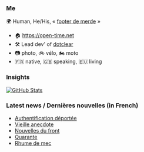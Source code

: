 ### Me

🌍 Human, He/His, « [footer de merde](https://open-time.net/post/2013/07/17/La-veritable-histoire-du-Footer-de-merde-) » 
* 🏠 https://open-time.net 
* 🛠️ Lead dev' of [dotclear](https://git.dotclear.org/dev/dotclear)
* 📷 photo, 🚲 vélo, 🏍️ moto 
* 🇫🇷 native, 🇬🇧 speaking, 🇪🇺 living

### Insights

[![GitHub Stats](https://github-readme-stats-sigma-five.vercel.app/api?username=franck-paul)](https://github.com/franck-paul)

### Latest news / Dernières nouvelles (in French)

<!-- BLOG-POST-LIST:START -->
- [Authentification déportée](https://open-time.net/post/2024/10/23/Authentification-deportee)
- [Vieille anecdote](https://open-time.net/post/2024/10/22/Vieille-anecdote)
- [Nouvelles du front](https://open-time.net/post/2024/10/21/Nouvelles-du-front)
- [Quarante](https://open-time.net/post/2024/10/20/Quarante)
- [Rhume de mec](https://open-time.net/post/2024/10/19/Rhume-de-mec)
<!-- BLOG-POST-LIST:END -->
